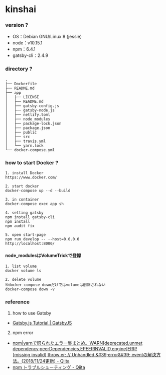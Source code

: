 # kinshai

### version ?
- OS：Debian GNU/Linux 8 (jessie)
- node：v10.15.1
- npm：6.4.1
- gatsby-cli：2.4.9

### directory ?
```
.
├── Dockerfile
├── README.md
├── app
│   ├── LICENSE
│   ├── README.md
│   ├── gatsby-config.js
│   ├── gatsby-node.js
│   ├── netlify.toml
│   ├── node_modules
│   ├── package-lock.json
│   ├── package.json
│   ├── public
│   ├── src
│   ├── travis.yml
│   └── yarn.lock
└── docker-compose.yml
```

### how to start Docker ?
```
1. install Docker
https://www.docker.com/

2. start docker
docker-compose up --d --build

3. in container
docker-compose exec app sh

4. setting gatsby
npm install gatsby-cli
npm install
npm audit fix

5. open start-page
npm run develop -- --host=0.0.0.0
http://localhost:8000/
```

#### node_modulesはVolumeTrickで登録
```
1. list volume
docker volume ls

2. delete volume
※docker-compose downだけではvolumeは削除されない
docker-compose down -v
```

### reference

1. how to use Gatsby
- [Gatsby\.js Tutorial \| GatsbyJS](https://www.gatsbyjs.org/tutorial/)

2. npm error
- [npm\|yarnで怒られたエラー集まとめ。WARN\[deprecated,unmet dependency,peerDependencies,EPEERINVALID,engine\]ERR\!\[missing,invalid\],throw er; // Unhandled &\#39;error&\#39; eventの解決方法。\(2018/11/24更新\) \- Qiita](https://qiita.com/M-ISO/items/d693ac892549fc95c14c)
- [npm トラブルシューティング \- Qiita](https://qiita.com/hatai/items/ba6eadb758a667345b27)